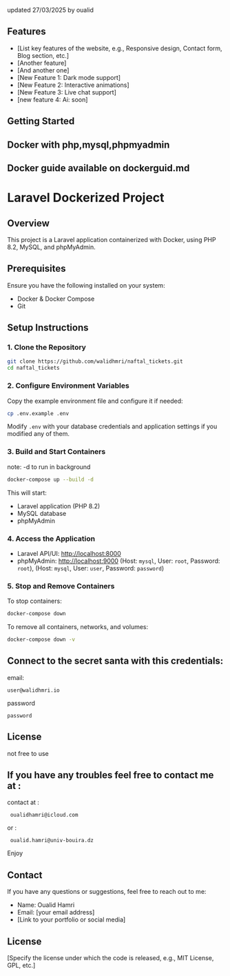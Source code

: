 updated 27/03/2025 by oualid

## Features

*   [List key features of the website, e.g., Responsive design, Contact form, Blog section, etc.]
*   [Another feature]
*   [And another one]
*   [New Feature 1: Dark mode support]
*   [New Feature 2: Interactive animations]
*   [New Feature 3: Live chat support]
*   [new feature 4: Ai: soon]

## Getting Started

## Docker with php,mysql,phpmyadmin
## Docker guide available on dockerguid.md
# Laravel Dockerized Project

## Overview

This project is a Laravel application containerized with Docker, using PHP 8.2, MySQL, and phpMyAdmin.

## Prerequisites

Ensure you have the following installed on your system:

- Docker & Docker Compose
- Git

## Setup Instructions

### 1. Clone the Repository

```sh
git clone https://github.com/walidhmri/naftal_tickets.git
cd naftal_tickets
```

### 2. Configure Environment Variables

Copy the example environment file and configure it if needed:

```sh
cp .env.example .env
```

Modify `.env` with your database credentials and application settings if you modified any of them.

### 3. Build and Start Containers
note: -d to run in background
```sh
docker-compose up --build -d 
```

This will start:

- Laravel application (PHP 8.2)
- MySQL database
- phpMyAdmin

 

### 4. Access the Application

- Laravel API/UI: [http://localhost:8000](http://localhost:8000)
- phpMyAdmin: [http://localhost:9000](http://localhost:9000) (Host: `mysql`, User: `root`, Password: `root`), (Host: `mysql`, User: `user`, Password: `password`)

### 5. Stop and Remove Containers

To stop containers:

```sh
docker-compose down
```

To remove all containers, networks, and volumes:

```sh
docker-compose down -v
```
## Connect to the secret santa with this credentials:

email: 
```
user@walidhmri.io
```
password
```
password
```



## License

not free to use


## If you have any troubles feel free to contact me at : 

contact at :
```
 oualidhamri@icloud.com
```
or :
```
 oualid.hamri@univ-bouira.dz
 ```
 Enjoy

## Contact

If you have any questions or suggestions, feel free to reach out to me:

*   Name: Oualid Hamri
*   Email: [your email address]
*   [Link to your portfolio or social media]

## License

[Specify the license under which the code is released, e.g., MIT License, GPL, etc.]
